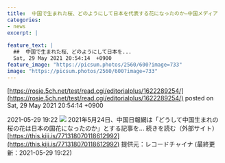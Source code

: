 ```yaml
---
title:  中国で生まれた桜、どのようにして日本を代表する花になったのか—中国メディア  
categories:
- news
excerpt: |
  
feature_text: |
  ##  中国で生まれた桜、どのようにして日本を...
  Sat, 29 May 2021 20:54:14  +0900
feature_image: "https://picsum.photos/2560/600?image=733"
image: "https://picsum.photos/2560/600?image=733"
---
```


[https://rosie.5ch.net/test/read.cgi/editorialplus/1622289254/](https://rosie.5ch.net/test/read.cgi/editorialplus/1622289254/)
posted on Sat, 29 May 2021 20:54:14  +0900

<!--more-->

2021-05-29 19:22 ![](https://contents.oricon.co.jp/upimg/article/3/1530/1530056/detail/img400/745bed969262e46f2b25a9d9eabfbdc466ded9277bd24b6ce3e291582ba0ca27.jpg) 2021年5月24日、中国日報網は「どうして中国生まれの桜の花は日本の国花になったのか」とする記事を... 続きを読む（外部サイト） [https://this.kiji.is/771318070118612992](https://this.kiji.is/771318070118612992) 提供元：レコードチャイナ (最終更新：2021-05-29 19:22)
